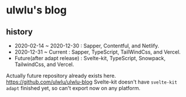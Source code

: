 # ulwlu's blog

## history

- 2020-02-14 ~ 2020-12-30     : Sapper, Contentful, and Netlify.
- 2020-12-31 ~ Current        : Sapper, TypeScript, TailWindCss, and Vercel.
- Future(after adapt release) : Svelte-kit, TypeScript, Snowpack, TailwindCss, and Vercel.

Actually future repository already exists here.
https://github.com/ulwlu/ulwlu-blog
Svelte-kit doesn't have `svelte-kit adapt` finished yet, so can't export now on any platform.
